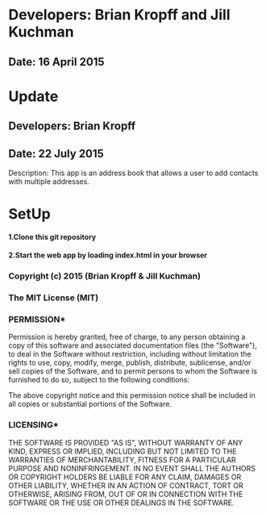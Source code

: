 # Developers: Brian Kropff and Jill Kuchman
## Date: 16 April 2015

# Update
## Developers: Brian Kropff
## Date: 22 July 2015

Description:
This app is an address book that allows a user to add contacts with multiple addresses.

# SetUp
#### 1.Clone this git repository
#### 2.Start the web app by loading index.html in your browser

### Copyright (c) 2015 (Brian Kropff & Jill Kuchman)

### The MIT License (MIT)

### PERMISSION*
Permission is hereby granted, free of charge, to any person obtaining a copy of
this software and associated documentation files (the "Software"), to deal in
the Software without restriction, including without limitation the rights to
use, copy, modify, merge, publish, distribute, sublicense, and/or sell copies
of the Software, and to permit persons to whom the Software is furnished to
do so, subject to the following conditions:

The above copyright notice and this permission notice shall be included in all
 copies or substantial portions of the Software.

### LICENSING*
THE SOFTWARE IS PROVIDED "AS IS", WITHOUT WARRANTY OF ANY KIND, EXPRESS OR
 IMPLIED, INCLUDING BUT NOT LIMITED TO THE WARRANTIES OF MERCHANTABILITY,
FITNESS FOR A PARTICULAR PURPOSE AND NONINFRINGEMENT. IN NO EVENT SHALL THE
AUTHORS OR COPYRIGHT HOLDERS BE LIABLE FOR ANY CLAIM, DAMAGES OR OTHER
LIABILITY, WHETHER IN AN ACTION OF CONTRACT, TORT OR OTHERWISE, ARISING
FROM, OUT OF OR IN CONNECTION WITH THE SOFTWARE OR THE USE OR OTHER
DEALINGS IN THE SOFTWARE.
